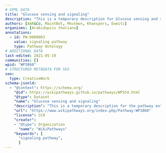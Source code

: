 ```yaml
---
# GPML DATA
title: "Glucose sensing and signaling"
description: "This is a temporary description for Glucose sensing and signaling"
authors: [AAR&Co, MaintBot, Mkutmon, Khanspers, Eweitz]
organisms: [Arabidopsis thaliana]
annotations:
  - id: PW:0000003
    value: signaling pathway
    type: Pathway Ontology
# ADDITIONAL DATA
last-edited: 2021-05-19
communities: []
wpid: "WP3860"
# STRUCTURED METADATA FOR SEO
seo:
  type: CreativeWork
schema-jsonld:
  - "@context": https://schema.org/
    "@id": https://wikipathways.github.io/pathways/WP554.html
    "@type": Dataset
    "name": "Glucose sensing and signaling"
    "description": "This is a temporary description for the pathway entitled: Glucose sensing and signaling"
    "url": "https://www.wikipathways.org/index.php/Pathway:WP3860"
    "license": CC0
    "creator":
    - "@type": Organization
      "name": "WikiPathways"
    "keywords": [
      "signaling pathway",
      ]
---
```

